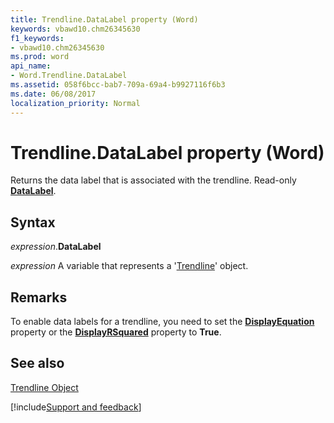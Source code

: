 ```yaml
---
title: Trendline.DataLabel property (Word)
keywords: vbawd10.chm26345630
f1_keywords:
- vbawd10.chm26345630
ms.prod: word
api_name:
- Word.Trendline.DataLabel
ms.assetid: 058f6bcc-bab7-709a-69a4-b9927116f6b3
ms.date: 06/08/2017
localization_priority: Normal
---
```



# Trendline.DataLabel property (Word)

Returns the data label that is associated with the trendline. Read-only  **[DataLabel](Word.DataLabel.md)**.


## Syntax

_expression_.**DataLabel**

_expression_ A variable that represents a '[Trendline](Word.Trendline.md)' object.


## Remarks

To enable data labels for a trendline, you need to set the  **[DisplayEquation](Word.Trendline.DisplayEquation.md)** property or the **[DisplayRSquared](Word.Trendline.DisplayRSquared.md)** property to **True**.


## See also


[Trendline Object](Word.Trendline.md)

[!include[Support and feedback](~/includes/feedback-boilerplate.md)]